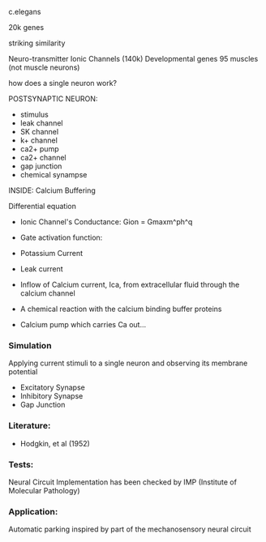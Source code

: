 c.elegans

20k genes

striking similarity

Neuro-transmitter
Ionic Channels (140k)
Developmental genes
95 muscles (not muscle neurons)

how does a single neuron work?

POSTSYNAPTIC NEURON:

- stimulus
- leak channel
- SK channel
- k+ channel
- ca2+ pump
- ca2+ channel
- gap junction
- chemical synampse

INSIDE: Calcium Buffering

Differential equation

* Ionic Channel's Conductance: Gion = Gmaxm^ph^q
* Gate activation function:
* Potassium Current
* Leak current

* Inflow of Calcium current, Ica, from extracellular fluid through the calcium channel
* A chemical reaction with the calcium binding buffer proteins
* Calcium pump which carries Ca out...

### Simulation

Applying current stimuli to a single neuron and observing its membrane potential
* Excitatory Synapse
* Inhibitory Synapse
* Gap Junction


### Literature:

* Hodgkin, et al (1952)

### Tests:

Neural Circuit Implementation has been checked by IMP (Institute of Molecular Pathology)

### Application:

Automatic parking inspired by part of the mechanosensory neural circuit

